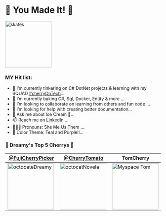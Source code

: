 # 💜 You Made It! 💜
<img src="https://user-images.githubusercontent.com/53249146/95529167-34cdf280-09a8-11eb-9ae3-6e1cd0bc5190.jpg"  height="150" alt="skates" > 



<!--
**Dreamy26/Dreamy26** is a ✨ _special_ ✨ repository because its `README.md` (this file) appears on your GitHub profile.
-->

### MY Hit list:


- 🧚 I’m currently tinkering on C# DotNet projects & learning with my SQUAD [#cherryOnTech](https://github.com/cherryontech)...
- 🥞 I’m currently baking C#, Sql, Docker, Entity & more ...
- 👯 I’m looking to collaborate on learning from others and fun code ...
- 🤔 I’m looking for help with creating better documentation...
- 💬 Ask me about Ice Cream 🍦...
- 📫 Reach me on [LinkedIn](https://www.linkedin.com/in/adryennewilson/) ...
- 💁🏽‍♀️ Pronouns: She Me Us Them ...
- 🥳 Color Theme: Teal and Purple!!...



###  🍒 Dreamy's Top 5 Cherrys 🍒 


[@FujiCherryPicker](https://github.com/Dreamy26) | [@CherryTomato](https://github.com/novellac) | TomCherry | [@Cheerry](https://github.com/alliequintano) | [@LatinXCereza](https://github.com/julietafb)
--- | --- | --- | --- | ---
<img align="left" width="150" height="150" src="https://user-images.githubusercontent.com/53249146/95519246-c16db600-0992-11eb-95e1-7cd1b4feaf4f.png" alt="octocateDreamy"> | <img align="left" width="150" height="150" src="https://user-images.githubusercontent.com/53249146/95527647-e9194a00-09a3-11eb-89de-f28a3b035d53.png" alt="octocatNovela"> | <img align="left" width="150" height="150" src="https://wittenbrock.github.io/toms-myspace-page/pictures/tom-pic.jpg" alt="Myspace Tom"> | <img align="left" width="150" height="150" src="https://user-images.githubusercontent.com/53249146/95528015-ecf99c00-09a4-11eb-95e8-480db2a8eb97.jpg" alt="octocateAllie"> | <img align="left" width="150" height="150" src="https://user-images.githubusercontent.com/53249146/95528535-6219a100-09a6-11eb-93e7-e8727a3d2efa.png" alt="octocateJullieth">




